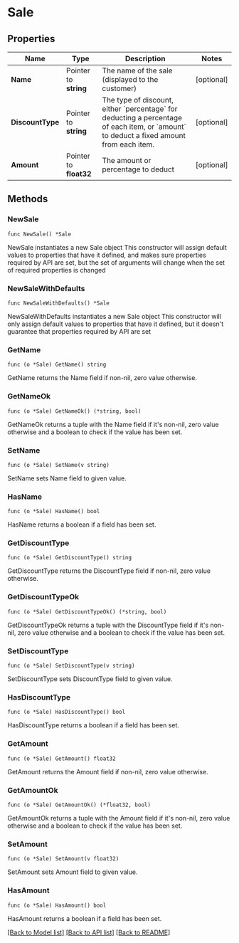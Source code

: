 # Sale

## Properties

Name | Type | Description | Notes
------------ | ------------- | ------------- | -------------
**Name** | Pointer to **string** | The name of the sale (displayed to the customer) | [optional] 
**DiscountType** | Pointer to **string** | The type of discount, either &#x60;percentage&#x60; for deducting a percentage of each item, or &#x60;amount&#x60; to deduct a fixed amount from each item. | [optional] 
**Amount** | Pointer to **float32** | The amount or percentage to deduct | [optional] 

## Methods

### NewSale

`func NewSale() *Sale`

NewSale instantiates a new Sale object
This constructor will assign default values to properties that have it defined,
and makes sure properties required by API are set, but the set of arguments
will change when the set of required properties is changed

### NewSaleWithDefaults

`func NewSaleWithDefaults() *Sale`

NewSaleWithDefaults instantiates a new Sale object
This constructor will only assign default values to properties that have it defined,
but it doesn't guarantee that properties required by API are set

### GetName

`func (o *Sale) GetName() string`

GetName returns the Name field if non-nil, zero value otherwise.

### GetNameOk

`func (o *Sale) GetNameOk() (*string, bool)`

GetNameOk returns a tuple with the Name field if it's non-nil, zero value otherwise
and a boolean to check if the value has been set.

### SetName

`func (o *Sale) SetName(v string)`

SetName sets Name field to given value.

### HasName

`func (o *Sale) HasName() bool`

HasName returns a boolean if a field has been set.

### GetDiscountType

`func (o *Sale) GetDiscountType() string`

GetDiscountType returns the DiscountType field if non-nil, zero value otherwise.

### GetDiscountTypeOk

`func (o *Sale) GetDiscountTypeOk() (*string, bool)`

GetDiscountTypeOk returns a tuple with the DiscountType field if it's non-nil, zero value otherwise
and a boolean to check if the value has been set.

### SetDiscountType

`func (o *Sale) SetDiscountType(v string)`

SetDiscountType sets DiscountType field to given value.

### HasDiscountType

`func (o *Sale) HasDiscountType() bool`

HasDiscountType returns a boolean if a field has been set.

### GetAmount

`func (o *Sale) GetAmount() float32`

GetAmount returns the Amount field if non-nil, zero value otherwise.

### GetAmountOk

`func (o *Sale) GetAmountOk() (*float32, bool)`

GetAmountOk returns a tuple with the Amount field if it's non-nil, zero value otherwise
and a boolean to check if the value has been set.

### SetAmount

`func (o *Sale) SetAmount(v float32)`

SetAmount sets Amount field to given value.

### HasAmount

`func (o *Sale) HasAmount() bool`

HasAmount returns a boolean if a field has been set.


[[Back to Model list]](../README.md#documentation-for-models) [[Back to API list]](../README.md#documentation-for-api-endpoints) [[Back to README]](../README.md)


